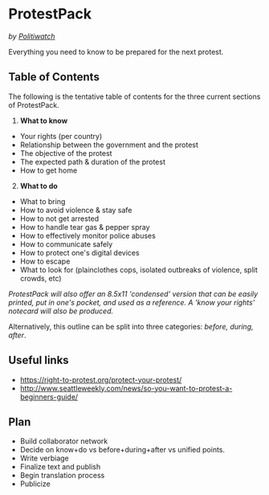# ProtestPack
_by [Politiwatch](https://politiwatch.org)_

Everything you need to know to be prepared for the next protest.

## Table of Contents
The following is the tentative table of contents for the three current sections of ProtestPack.

1. **What to know**
  * Your rights (per country)
  * Relationship between the government and the protest
  * The objective of the protest
  * The expected path & duration of the protest
  * How to get home
2. **What to do**
  * What to bring
  * How to avoid violence & stay safe
  * How to not get arrested
  * How to handle tear gas & pepper spray
  * How to effectively monitor police abuses
  * How to communicate safely
  * How to protect one's digital devices
  * How to escape
  * What to look for (plainclothes cops, isolated outbreaks of violence, split crowds, etc)

_ProtestPack will also offer an 8.5x11 'condensed' version that can be easily printed, put in one's pocket, and used as a reference. A 'know your rights' notecard will also be produced._

Alternatively, this outline can be split into three categories: _before, during, after_.

## Useful links
* https://right-to-protest.org/protect-your-protest/
* http://www.seattleweekly.com/news/so-you-want-to-protest-a-beginners-guide/

## Plan
* Build collaborator network
* Decide on know+do vs before+during+after vs unified points.
* Write verbiage
* Finalize text and publish
* Begin translation process
* Publicize
